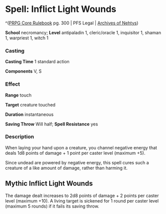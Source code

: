# Spell: Inflict Light Wounds

^([PRPG Core Rulebook][ss-inflict-light-wounds] pg. 300 | PFS Legal | [Archives of Nehtys][sn-inflict-light-wounds])

**School** necromancy; **Level** antipaladin 1, cleric/oracle 1, inquisitor 1, shaman 1, warpriest 1, witch 1

### Casting

**Casting Time** 1 standard action  

**Components** V, S

### Effect

**Range** touch  

**Target** creature touched  

**Duration** instantaneous  

**Saving Throw** Will half; **Spell Resistance** yes

### Description

When laying your hand upon a creature, you channel negative energy that deals 1d8 points of damage + 1 point per caster level (maximum +5).  

Since undead are powered by negative energy, this spell cures such a creature of a like amount of damage, rather than harming it.

## Mythic Inflict Light Wounds

The damage dealt increases to 2d8 points of damage + 2 points per caster level (maximum +10). A living target is sickened for 1 round per caster level (maximum 5 rounds) if it fails its saving throw.

[ss-inflict-light-wounds]: http://paizo.com/pathfinderRPG/v57
[sn-inflict-light-wounds]: http://www.archivesofnethys.com/SpellDisplay.aspx?ItemName=Inflict%20Light%20Wounds